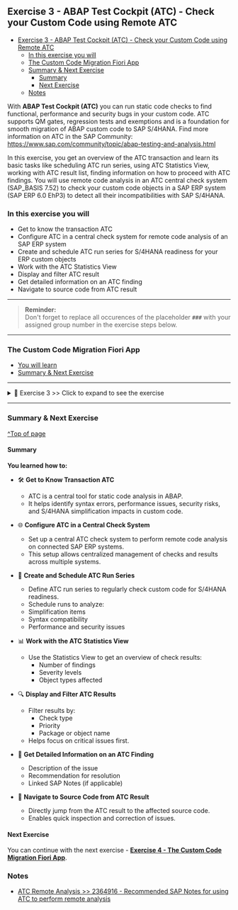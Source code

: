 
## Exercise 3 - ABAP Test Cockpit (ATC) - Check your Custom Code using Remote ATC

- [Exercise 3 - ABAP Test Cockpit (ATC) - Check your Custom Code using Remote ATC](#exercise-3---abap-test-cockpit-atc---check-your-custom-code-using-remote-atc)
  - [In this exercise you will](#in-this-exercise-you-will)
  - [The Custom Code Migration Fiori App](#the-custom-code-migration-fiori-app)
  - [Summary \& Next Exercise](#summary--next-exercise)
    - [Summary](#summary)
    - [Next Exercise](#next-exercise)
  - [Notes](#notes)

<!-- Exercise Description -->
With **ABAP Test Cockpit (ATC)** you can run static code checks to find functional, performance and security bugs in your custom code. ATC supports QM gates, regression tests and exemptions and is a foundation for smooth migration of ABAP custom code to SAP S/4HANA. Find more information on ATC in the SAP Community: https://www.sap.com/community/topic/abap-testing-and-analysis.html 

In this exercise, you get an overview of the ATC transaction and learn its basic tasks like scheduling ATC run series, using ATC Statistics View, working with ATC result list, finding information on how to proceed with ATC findings. You will use remote code analysis in an ATC central check system (SAP_BASIS 7.52) to check your custom code objects in a SAP ERP system (SAP ERP 6.0 EhP3) to detect all their incompatibilities with SAP S/4HANA.



### In this exercise you will
- Get to know the transaction ATC 
- Configure ATC in a central check system for remote code analysis of an SAP ERP system
- Create and schedule ATC run series for S/4HANA readiness for your ERP custom objects
- Work with the ATC Statistics View
- Display and filter ATC result
- Get detailed information on an ATC finding
- Navigate to source code from ATC result

---
> **Reminder:**   
> Don't forget to replace all occurences of the placeholder **`###`** with your assigned group number in the exercise steps below.  
---

### The Custom Code Migration Fiori App

- [You will learn](#you-will-learn)
- [Summary & Next Exercise](#summary--next-exercise) 

---

<details>
  <summary>🔵 Exercise 3 >> Click to expand to see the exercise</summary>

1.    Logon to the **Central Check System (S/4 HANA 2023 System)**.

      Use the provided logon information for system *Central Check System*.   
      
      <img src="images//Picture2.png" width="50%">

---
2.    Start transaction ATC   
      
      <img src="images//Picture3.png" width="30%">

---
4.    Now configure the Object Provider, which defines the RFC connection to be used for analysis of your custom code in the remote ERP system.

      In the ATC Overview tree select Object Providers node and double click it.    
      
      <img src="images//Picture4.png" width="30%">

      Switch to change mode and then click the New Entries button.      
      
      <img src="images//Picture5.png" width="70%">

      Enter your data.

      Click Save button.

---
5.    In the ATC Overview tree select Schedule Runs node and double click it.       
      
      <img src="images//Picture6.png" width="30%">

---
6.    Click Create button, enter the Run Series name DEVELOPER## and click Enter button on the popup. 
      
      <img src="images//Picture7.png" width="30%">

---
7.    Enter a description and choose the variant

      *S4HANA_READINESS_xyz / SAP_CP_READINESS_REMOTE*    

      <img src="images//Picture8.png" width="70%">

---
8.    Enter your exercise package Z_CCM_EX_##.  
      
      <img src="images//Picture9.png" width="70%">

---
9.    Execute the Remote check by using the Schedule button.      
      
      <img src="images//Picture10.png" width="70%"">

---
10.    Go back to the ATC Overview screen and double click the Manage Results node. On the ATC - Browse Results screen enter your ATC run series name <YOUR NAME> and click Execute (F8). 
      <img src="images//Picture11.png" width="70%">

---
1.    You can view the result only after the ATC run is finished (TIP: under the Monitor and Control Runs node you can view the run status).

      Select your result in the table and click Display button.
      
      <img src="images//Picture12.png" width="70%">

---
12.   The result table displays all ATC findings of the simplifications in SAP S/4HANA which affect the custom code in your scanned package

      *Z_CCM_EX_##*

      of the remote ERP system incl. the corresponding SAP Notes for solution guidance.

      <img src="images//Picture13.png" width="70%">

---
13.   Now open the Statistics View  
      <img src="images//Picture14.png" width="70%">

---
14.   In the Statistics View the ATC result is grouped by the ATC checks. For example, display all ATC findings related to the SELECT statements without ORDER BY clause. To achieve this just double click the relevant ATC check in the selection tree. From here you can also navigate to the corresponding source code part by clicking on the Object Name.   
      <img src="images//Picture15.png" width="70%">

</details>

---

### Summary & Next Exercise
[^Top of page](#)

#### Summary
**You learned how to:**

- 🛠️ **Get to Know Transaction ATC**
  - ATC is a central tool for static code analysis in ABAP.
  - It helps identify syntax errors, performance issues, security risks, and S/4HANA simplification impacts in custom code. 
  
- 🌐 **Configure ATC in a Central Check System**
  - Set up a central ATC check system to perform remote code analysis on connected SAP ERP systems.
  - This setup allows centralized management of checks and results across multiple systems.

- 📅 **Create and Schedule ATC Run Series**
  - Define ATC run series to regularly check custom code for S/4HANA readiness.
  - Schedule runs to analyze:
  - Simplification items
  - Syntax compatibility
  - Performance and security issues

- 📊 **Work with the ATC Statistics View**
  - Use the Statistics View to get an overview of check results:
    - Number of findings
    - Severity levels
    - Object types affected

- 🔍 **Display and Filter ATC Results**
  - Filter results by:
    - Check type
    - Priority
    - Package or object name
  - Helps focus on critical issues first.

- 📄 **Get Detailed Information on an ATC Finding**
  - Description of the issue
  - Recommendation for resolution
  - Linked SAP Notes (if applicable)

- 🧭 **Navigate to Source Code from ATC Result**
  - Directly jump from the ATC result to the affected source code.
  - Enables quick inspection and correction of issues.

#### Next Exercise
You can continue with the next exercise - **[Exercise 4 - The Custom Code Migration Fiori App](../ex4/README4.md)**.

### Notes
- [ATC Remote Analysis >> 2364916 - Recommended SAP Notes for using ATC to perform remote analysis](https://me.sap.com/notes/2364916)
